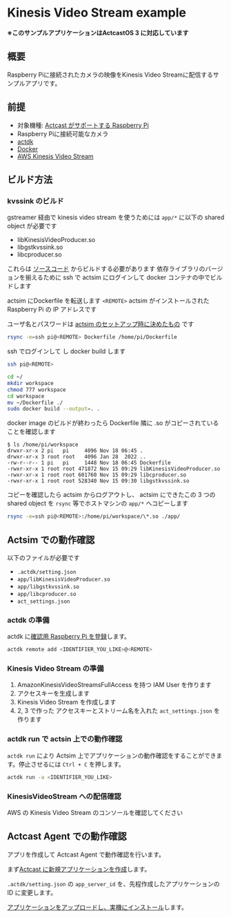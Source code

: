 # Kinesis Video Stream example

**※このサンプルアプリケーションはActcastOS 3 に対応しています**

## 概要
Raspberry Piに接続されたカメラの映像をKinesis Video Streamに配信するサンプルアプリです。

## 前提

- 対象機種: [Actcast がサポートする Raspberry Pi](https://actcast.io/docs/ja/SupportedDevices/RaspberryPi/)
- Raspberry Piに接続可能なカメラ
- [actdk](https://actcast.io/docs/ja/ForVendor/ApplicationDevelopment/GettingStarted/ActDK/)
- [Docker](https://www.docker.com/)
- [AWS Kinesis Video Stream](https://docs.aws.amazon.com/ja_jp/kinesisvideostreams/latest/dg/producer-sdk-cpp.html)

## ビルド方法

### kvssink のビルド

gstreamer 経由で kinesis video stream を使うためには `app/*` に以下の shared object が必要です

- libKinesisVideoProducer.so
- libgstkvssink.so
- libcproducer.so

これらは [ソースコード](https://github.com/awslabs/amazon-kinesis-video-streams-producer-sdk-cpp) からビルドする必要があります
依存ライブラリのバージョンを揃えるために ssh で actsim にログインして docker コンテナの中でビルドします

actsim にDockerfile を転送します
`<REMOTE>` actsim がインストールされた Raspberry Pi の IP アドレスです

ユーザ名とパスワードは [actsim のセットアップ時に決めたもの](https://actcast.io/docs/ja/ApplicationDevelopment/GettingStarted/SetupActsim/) です

```bash
rsync -e=ssh pi@<REMOTE> Dockerfile /home/pi/Dockerfile
```

ssh でログインして し docker build します

```bash
ssh pi@<REMOTE>
```

```bash
cd ~/
mkdir workspace
chmod 777 workspace
cd workspace
mv ~/Dockerfile ./
sudo docker build --output=. .
```

docker image のビルドが終わったら Dockerfile 隣に .so がコピーされていることを確認します

```console
$ ls /home/pi/workspace
drwxr-xr-x 2 pi   pi     4096 Nov 18 06:45 .
drwxr-xr-x 3 root root   4096 Jan 28  2022 ..
-rw-r--r-- 1 pi   pi     1448 Nov 18 06:45 Dockerfile
-rwxr-xr-x 1 root root 471872 Nov 15 09:29 libKinesisVideoProducer.so
-rwxr-xr-x 1 root root 601760 Nov 15 09:29 libcproducer.so
-rwxr-xr-x 1 root root 528340 Nov 15 09:30 libgstkvssink.so
```

コピーを確認したら actsim からログアウトし、
actsim にできたこの 3 つの shared object を `rsync` 等でホストマシンの `app/*` へコピーします

```bash
rsync -e=ssh pi@<REMOTE>:/home/pi/workspace/\*.so ./app/
```

## Actsim での動作確認

以下のファイルが必要です

- `.actdk/setting.json`
- `app/libKinesisVideoProducer.so`
- `app/libgstkvssink.so`
- `app/libcproducer.so`
- `act_settings.json`

### actdk の準備

actdk に[確認用 Raspberry Pi を登録](https://actcast.io/docs/ja/ForVendor/ApplicationDevelopment/GettingStarted/TestInLocalDevice/#%e7%a2%ba%e8%aa%8d%e7%94%a8-raspberry-pi-%e3%81%ae%e7%99%bb%e9%8c%b2)します。

```bash
actdk remote add <IDENTIFIER_YOU_LIKE>@<REMOTE>
```

### Kinesis Video Stream の準備

1. AmazonKinesisVideoStreamsFullAccess を持つ IAM User を作ります
2. アクセスキーを生成します
3. Kinesis Video Stream を作成します
4. 2, 3 で作った アクセスキーとストリーム名を入れた `act_settings.json` を作ります

### actdk run で actsin 上での動作確認

`actdk run` により Actsim 上でアプリケーションの動作確認をすることができます。停止させるには `Ctrl + C` を押します。

```bash
actdk run -a <IDENTIFIER_YOU_LIKE>
```

### KinesisVideoStream への配信確認

AWS の Kinesis Video Stream のコンソールを確認してください

## Actcast Agent での動作確認

アプリを作成して Actcast Agent で動作確認を行います。

まず[Actcast に新規アプリケーションを作成](https://actcast.io/docs/ja/ForVendor/ApplicationDevelopment/GettingStarted/CreateProject/)します。

`.actdk/setting.json` の `app_server_id` を、先程作成したアプリケーションの ID に変更します。

[アプリケーションをアップロードし、実機にインストール](https://actcast.io/docs/ja/ForVendor/ApplicationDevelopment/GettingStarted/TestViaActcast/)します。


